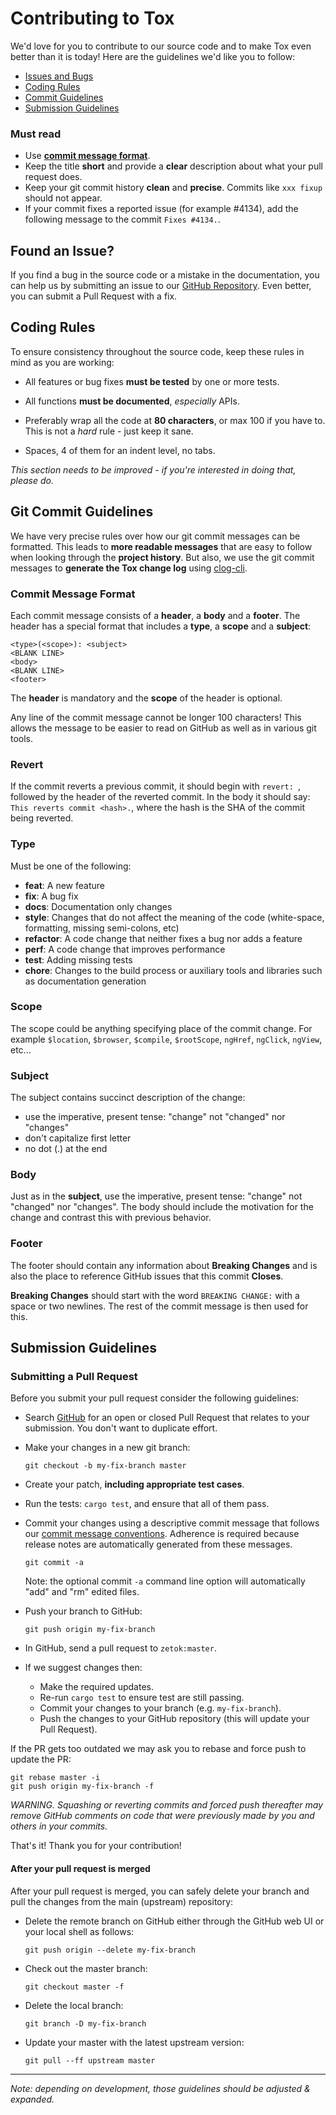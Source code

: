 # Contributing to Tox

We'd love for you to contribute to our source code and to make Tox even better than it is today! Here are the guidelines we'd like you to follow:

- [Issues and Bugs](#issue)
- [Coding Rules](#rules)
- [Commit Guidelines](#commit)
- [Submission Guidelines](#submit)

### Must read
* Use **[commit message format](#commit-message-format)**.
* Keep the title **short** and provide a **clear** description about what your pull request does.
* Keep your git commit history **clean** and **precise**. Commits like `xxx fixup` should not appear.
* If your commit fixes a reported issue (for example #4134), add the following message to the commit `Fixes #4134.`.



## <a name="issue"></a> Found an Issue?
If you find a bug in the source code or a mistake in the documentation, you can help us by submitting an issue to our [GitHub Repository][github]. Even better, you can submit a Pull Request with a fix.



## <a name="rules"></a> Coding Rules
To ensure consistency throughout the source code, keep these rules in mind as you are working:
* All features or bug fixes **must be tested** by one or more tests.
* All functions **must be documented**, *especially* APIs.

* Preferably wrap all the code at **80 characters**, or max 100 if you have to. This is not a *hard* rule - just keep it sane.
* Spaces, 4 of them for an indent level, no tabs.

*This section needs to be improved - if you're interested in doing that, please do.*



## <a name="commit"></a> Git Commit Guidelines

We have very precise rules over how our git commit messages can be formatted.  This leads to **more readable messages** that are easy to follow when looking through the **project history**.  But also, we use the git commit messages to **generate the Tox change log** using [clog-cli](https://github.com/clog-tool/clog-cli).


### Commit Message Format
Each commit message consists of a **header**, a **body** and a **footer**.  The header has a special
format that includes a **type**, a **scope** and a **subject**:

```
<type>(<scope>): <subject>
<BLANK LINE>
<body>
<BLANK LINE>
<footer>
```

The **header** is mandatory and the **scope** of the header is optional.

Any line of the commit message cannot be longer 100 characters! This allows the message to be easier
to read on GitHub as well as in various git tools.

### Revert
If the commit reverts a previous commit, it should begin with `revert: `, followed by the header of the reverted commit. In the body it should say: `This reverts commit <hash>.`, where the hash is the SHA of the commit being reverted.

### Type
Must be one of the following:

* **feat**: A new feature
* **fix**: A bug fix
* **docs**: Documentation only changes
* **style**: Changes that do not affect the meaning of the code (white-space, formatting, missing
  semi-colons, etc)
* **refactor**: A code change that neither fixes a bug nor adds a feature
* **perf**: A code change that improves performance
* **test**: Adding missing tests
* **chore**: Changes to the build process or auxiliary tools and libraries such as documentation
  generation

### Scope
The scope could be anything specifying place of the commit change. For example `$location`,
`$browser`, `$compile`, `$rootScope`, `ngHref`, `ngClick`, `ngView`, etc...

### Subject
The subject contains succinct description of the change:

* use the imperative, present tense: "change" not "changed" nor "changes"
* don't capitalize first letter
* no dot (.) at the end

### Body
Just as in the **subject**, use the imperative, present tense: "change" not "changed" nor "changes".
The body should include the motivation for the change and contrast this with previous behavior.

### Footer
The footer should contain any information about **Breaking Changes** and is also the place to
reference GitHub issues that this commit **Closes**.

**Breaking Changes** should start with the word `BREAKING CHANGE:` with a space or two newlines. The rest of the commit message is then used for this.



## <a name="submit"></a> Submission Guidelines
### Submitting a Pull Request
Before you submit your pull request consider the following guidelines:

* Search [GitHub][github-prs] for an open or closed Pull Request that relates to your submission. You don't want to duplicate effort.
* Make your changes in a new git branch:

     ```shell
     git checkout -b my-fix-branch master
     ```

* Create your patch, **including appropriate test cases**.
* Run the tests: `cargo test`, and ensure that all of them pass.
* Commit your changes using a descriptive commit message that follows our
  [commit message conventions](#commit-message-format). Adherence is required because release notes are automatically generated from these messages.

     ```shell
     git commit -a
     ```
  Note: the optional commit `-a` command line option will automatically "add" and "rm" edited files.

* Push your branch to GitHub:

    ```shell
    git push origin my-fix-branch
    ```

* In GitHub, send a pull request to `zetok:master`.
* If we suggest changes then:
  * Make the required updates.
  * Re-run `cargo test` to ensure test are still passing.
  * Commit your changes to your branch (e.g. `my-fix-branch`).
  * Push the changes to your GitHub repository (this will update your Pull Request).

If the PR gets too outdated we may ask you to rebase and force push to update the PR:

```shell
git rebase master -i
git push origin my-fix-branch -f
```

*WARNING. Squashing or reverting commits and forced push thereafter may remove GitHub comments on code that were previously made by you and others in your commits.*

That's it! Thank you for your contribution!

#### After your pull request is merged

After your pull request is merged, you can safely delete your branch and pull the changes from the main (upstream) repository:

* Delete the remote branch on GitHub either through the GitHub web UI or your local shell as follows:

    ```shell
    git push origin --delete my-fix-branch
    ```

* Check out the master branch:

    ```shell
    git checkout master -f
    ```

* Delete the local branch:

    ```shell
    git branch -D my-fix-branch
    ```

* Update your master with the latest upstream version:

    ```shell
    git pull --ff upstream master
    ```

----
*Note: depending on development, those guidelines should be adjusted & expanded.*


[github]: https://github.com/zetok/tox
[github-prs]: https://github.com/zetok/tox/pulls
